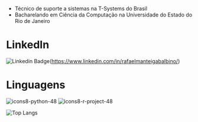 - Técnico de suporte a sistemas na T-Systems do Brasil
- Bacharelando em Ciência da Computação na Universidade do Estado do Rio de Janeiro

# LinkedIn
![Linkedin Badge](https://img.shields.io/badge/Linkedin-323330?style=for-the-badge&logo=linkedin&logoColor=blue)(https://www.linkedin.com/in/rafaelmanteigabalbino/)

# Linguagens
![icons8-python-48](https://user-images.githubusercontent.com/25599308/219158898-43964b1f-e7b9-479c-9d42-551d5b244e28.png)
![icons8-r-project-48](https://user-images.githubusercontent.com/25599308/219160932-e07da749-8620-4abb-9c80-f2bb6f39b230.png)

![Top Langs](https://github-readme-stats.vercel.app/api/top-langs/?username=fael0306&layout=compact)
